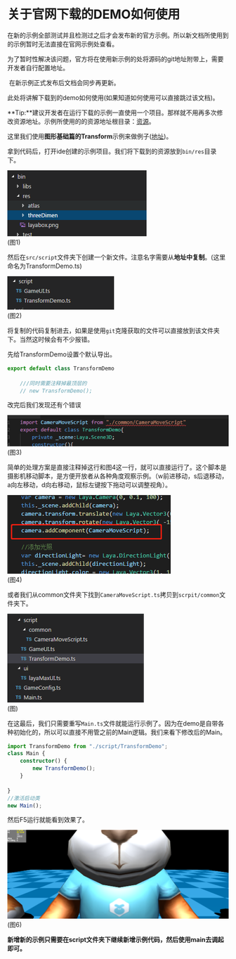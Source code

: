 # 	关于官网下载的DEMO如何使用

​	在新的示例全部测试并且检测过之后才会发布新的官方示例。所以新文档所使用到的示例暂时无法直接在官网示例处查看。

​	为了暂时性解决该问题，官方将在使用新示例的处将源码的git地址附带上，需要开发者自行配置地址。

​	在新示例正式发布后文档会同步再更新。

此处将讲解下载到的demo如何使用(如果知道如何使用可以直接跳过该文档)。

**Tip:**建议开发者在运行下载的示例一直使用一个项目。那样就不用再多次修改资源地址。示例所使用的的资源地址根目录：[资源](https://github.com/layabox/layaair-demo/tree/master/h5/3d/newDemo/res/threeDimen)。

这里我们使用**图形基础篇的Transform**示例来做例子([地址](https://github.com/layabox/layaair-demo/tree/master/h5/3d/newDemo/newas/LayaAir3D_Graphics/TransformDemo.as))。

拿到代码后，打开ide创建的示例项目。我们将下载到的资源放到`bin/res`目录下。

![](img/1.png)<br>(图1)

然后在`src/script`文件夹下创建一个新文件。注意名字需要从**地址中复制**。(这里命名为TransformDemo.ts)

![](img/2.png)<br>(图2)

将复制的代码复制进去，如果是使用`git`克隆获取的文件可以直接放到该文件夹下。当然这时候会有不少报错。

先给TransformDemo设置个默认导出。

```typescript
export default class TransformDemo
    
    ///同时需要注释掉最顶层的
    // new TransformDemo();
```

改完后我们发现还有个错误

![](img/3.png)<br>(图3)

简单的处理方案是直接注释掉这行和图4这一行，就可以直接运行了。这个脚本是摄影机移动脚本，是方便开放者从各种角度观察示例。（w前进移动，s后退移动，a向左移动，d向右移动，鼠标左键按下拖动可以调整视角）。

![](img/4.png)<br>(图4)

或者我们从common文件夹下找到`CameraMoveScript.ts`拷贝到`scrpit/common`文件夹下。

![](img/5.png)<br>(图)

在这最后，我们只需要重写`Main.ts`文件就能运行示例了。因为在demo是自带各种初始化的，所以可以直接不用管之前的Main逻辑。我们来看下修改后的Main。

```typescript
import TransformDemo from "./script/TransformDemo";
class Main {
	constructor() {
		new TransformDemo();
	}

}
//激活启动类
new Main();
```

然后F5运行就能看到效果了。

![](img/6.png)<br>(图6)

**新增新的示例只需要在script文件夹下继续新增示例代码，然后使用main去调起即可。**